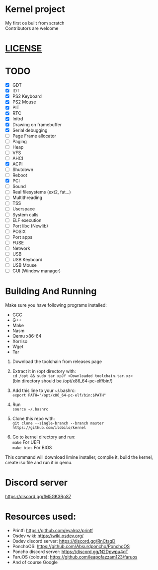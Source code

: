 # Kernel project
My first os built from scratch<br />
Contributors are welcome

# [LICENSE](LICENSE)

# TODO

- [x] GDT
- [x] IDT
- [x] PS2 Keyboard
- [x] PS2 Mouse
- [x] PIT
- [x] RTC
- [x] Initrd
- [x] Drawing on framebuffer
- [x] Serial debugging
- [ ] Page Frame allocator
- [ ] Paging
- [ ] Heap
- [ ] VFS
- [ ] AHCI
- [x] ACPI
- [ ] Shutdown
- [ ] Reboot
- [x] PCI
- [ ] Sound
- [ ] Real filesystems (ext2, fat...)
- [ ] Multithreading
- [ ] TSS
- [ ] Userspace
- [ ] System calls
- [ ] ELF execution
- [ ] Port libc (Newlib)
- [ ] POSIX
- [ ] Port apps
- [ ] FUSE
- [ ] Network
- [ ] USB
- [ ] USB Keyboard
- [ ] USB Mouse
- [ ] GUI (Window manager)

# Building And Running

Make sure you have following programs installed:
* GCC
* G++
* Make
* Nasm
* Qemu x86-64
* Xorriso
* Wget
* Tar

1. Download the toolchain from releases page

2. Extract it in /opt directory with:<br />
``cd /opt && sudo tar xpJf <Downloaded toolchain.tar.xz>``<br />
(bin directory should be /opt/x86_64-pc-elf/bin/)

3. Add this line to your ~/.bashrc:<br />
``export PATH="/opt/x86_64-pc-elf/bin:$PATH"``

4. Run<br />``source ~/.bashrc``

5. Clone this repo with:<br />
``git clone --single-branch --branch master https://github.com/ilobilo/kernel``

6. Go to kernel directory and run:<br />
``make`` For UEFI<br />
``make bios`` For BIOS<br />

This command will download limine installer, compile it, build the kernel, create iso file and run it in qemu.

# Discord server
https://discord.gg/fM5GK3RpS7

# Resources used:
* Printf: https://github.com/eyalroz/printf
* Osdev wiki: https://wiki.osdev.org/
* Osdev discord server: https://discord.gg/RnCtsqD
* PonchoOS: https://github.com/Absurdponcho/PonchoOS
* Poncho discord server: https://discord.gg/N2Dpwpu4qT
* FaruOS (colours): https://github.com/leapofazzam123/faruos
* And of course Google
